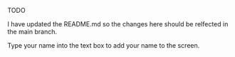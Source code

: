 TODO

I have updated the README.md so the changes here should be relfected in the main
branch.

Type your name into the text box to add your name to the screen.


